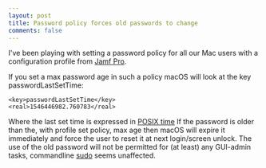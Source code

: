 ```yaml
---
layout: post
title: Password policy forces old passwords to change
comments: false
---
```


I've been playing with setting a password policy for all our Mac users with a configuration profile from <a href="https://www.jamf.com/products/jamf-pro/">Jamf Pro</a>.

If you set a max password age in such a policy macOS will look at the key passwordLastSetTime:

```
<key>passwordLastSetTime</key>
<real>1546446982.760783</real>

```

Where the last set time is expressed in <a href="https://en.wikipedia.org/wiki/Unix_time">POSIX time</a>
If the password is older than the, with profile set policy, max age then macOS will expire it immediately and force the user to reset it at next login/screen unlock.
The use of the old password will not be permitted for (at least) any GUI-admin tasks, commandline <a href="https://en.wikipedia.org/wiki/Sudo">sudo</a> seems unaffected.
